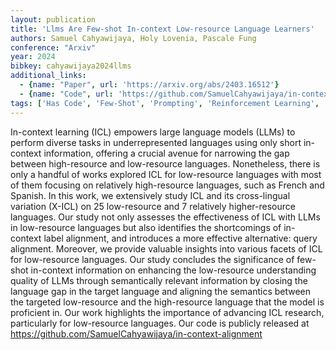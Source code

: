 ```yaml
---
layout: publication
title: 'Llms Are Few-shot In-context Low-resource Language Learners'
authors: Samuel Cahyawijaya, Holy Lovenia, Pascale Fung
conference: "Arxiv"
year: 2024
bibkey: cahyawijaya2024llms
additional_links:
  - {name: "Paper", url: 'https://arxiv.org/abs/2403.16512'}
  - {name: "Code", url: 'https://github.com/SamuelCahyawijaya/in-context-alignment'}
tags: ['Has Code', 'Few-Shot', 'Prompting', 'Reinforcement Learning', 'In-Context Learning']
---
```

In-context learning (ICL) empowers large language models (LLMs) to perform
diverse tasks in underrepresented languages using only short in-context
information, offering a crucial avenue for narrowing the gap between
high-resource and low-resource languages. Nonetheless, there is only a handful
of works explored ICL for low-resource languages with most of them focusing on
relatively high-resource languages, such as French and Spanish. In this work,
we extensively study ICL and its cross-lingual variation (X-ICL) on 25
low-resource and 7 relatively higher-resource languages. Our study not only
assesses the effectiveness of ICL with LLMs in low-resource languages but also
identifies the shortcomings of in-context label alignment, and introduces a
more effective alternative: query alignment. Moreover, we provide valuable
insights into various facets of ICL for low-resource languages. Our study
concludes the significance of few-shot in-context information on enhancing the
low-resource understanding quality of LLMs through semantically relevant
information by closing the language gap in the target language and aligning the
semantics between the targeted low-resource and the high-resource language that
the model is proficient in. Our work highlights the importance of advancing ICL
research, particularly for low-resource languages. Our code is publicly
released at https://github.com/SamuelCahyawijaya/in-context-alignment
